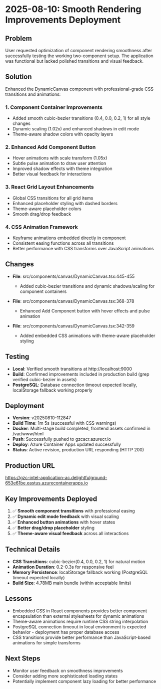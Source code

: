 # 2025-08-10: Smooth Rendering Improvements Deployment

## Problem
User requested optimization of component rendering smoothness after successfully testing the working two-component setup. The application was functional but lacked polished transitions and visual feedback.

## Solution
Enhanced the DynamicCanvas component with professional-grade CSS transitions and animations:

### 1. Component Container Improvements
- Added smooth cubic-bezier transitions (0.4, 0.0, 0.2, 1) for all style changes
- Dynamic scaling (1.02x) and enhanced shadows in edit mode
- Theme-aware shadow colors with opacity layers

### 2. Enhanced Add Component Button  
- Hover animations with scale transform (1.05x)
- Subtle pulse animation to draw user attention
- Improved shadow effects with theme integration
- Better visual feedback for interactions

### 3. React Grid Layout Enhancements
- Global CSS transitions for all grid items
- Enhanced placeholder styling with dashed borders
- Theme-aware placeholder colors
- Smooth drag/drop feedback

### 4. CSS Animation Framework
- Keyframe animations embedded directly in component
- Consistent easing functions across all transitions
- Better performance with CSS transforms over JavaScript animations

## Changes
- **File**: src/components/canvas/DynamicCanvas.tsx:445-455
  - Added cubic-bezier transitions and dynamic shadows/scaling for component containers
  
- **File**: src/components/canvas/DynamicCanvas.tsx:368-378  
  - Enhanced Add Component button with hover effects and pulse animation
  
- **File**: src/components/canvas/DynamicCanvas.tsx:342-359
  - Added embedded CSS animations with theme-aware placeholder styling

## Testing
- **Local**: Verified smooth transitions at http://localhost:9000
- **Build**: Confirmed improvements included in production build (grep verified cubic-bezier in assets)
- **PostgreSQL**: Database connection timeout expected locally, localStorage fallback working properly

## Deployment
- **Version**: v20250810-112847
- **Build Time**: 1m 5s (successful with CSS warnings)
- **Docker**: Multi-stage build completed, frontend assets confirmed in /var/www/html
- **Push**: Successfully pushed to gzcacr.azurecr.io
- **Deploy**: Azure Container Apps updated successfully
- **Status**: Active revision, production URL responding (HTTP 200)

## Production URL
https://gzc-intel-application-ac.delightfulground-653e61be.eastus.azurecontainerapps.io

## Key Improvements Deployed
1. ✅ **Smooth component transitions** with professional easing
2. ✅ **Dynamic edit mode feedback** with visual scaling
3. ✅ **Enhanced button animations** with hover states
4. ✅ **Better drag/drop placeholder** styling
5. ✅ **Theme-aware visual feedback** across all interactions

## Technical Details
- **CSS Transitions**: cubic-bezier(0.4, 0.0, 0.2, 1) for natural motion
- **Animation Duration**: 0.2-0.3s for responsive feel
- **Memory Persistence**: localStorage fallback working (PostgreSQL timeout expected locally)
- **Build Size**: 4.78MB main bundle (within acceptable limits)

## Lessons
- Embedded CSS in React components provides better component encapsulation than external stylesheets for dynamic animations
- Theme-aware animations require runtime CSS string interpolation
- PostgreSQL connection timeout in local environment is expected behavior - deployment has proper database access
- CSS transitions provide better performance than JavaScript-based animations for simple transforms

## Next Steps
- Monitor user feedback on smoothness improvements
- Consider adding more sophisticated loading states
- Potentially implement component lazy loading for better performance